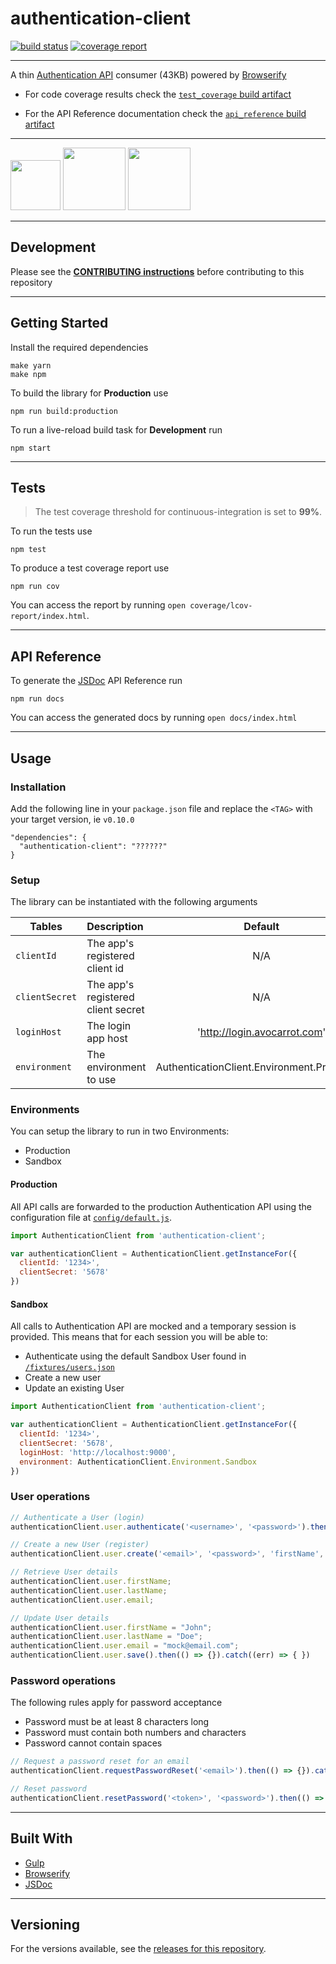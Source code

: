 # authentication-client

[![build status](https://gitlab.glispa.com/avocarrot/authentication-client/badges/master/build.svg)](https://gitlab.glispa.com/avocarrot/authentication-client/commits/master)  [![coverage report](https://gitlab.glispa.com/avocarrot/authentication-client/badges/master/coverage.svg)](https://gitlab.glispa.com/avocarrot/authentication-client/commits/master)


---

A thin <a href="https://gitlab.glispa.com/avocarrot/authentication-api" target="_blank"> Authentication API</a> consumer (43KB) powered by [Browserify](https://github.com/substack/node-browserify)

- For code coverage results check the  [`test_coverage` build artifact](
https://gitlab.glispa.com/avocarrot/authentication-client/pipelines)

- For the API Reference documentation check the  [`api_reference` build artifact](
https://gitlab.glispa.com/avocarrot/authentication-client/pipelines)


---

<a href="https://github.com/gulpjs/gulp" target="_blank"><img src="https://cloud.githubusercontent.com/assets/1907604/15748124/467bdc4c-28e6-11e6-87a1-13683a6e8a1e.png" width ="80"/></a> <a href="https://github.com/substack/node-browserify" target="_blank"><img src="https://cloud.githubusercontent.com/assets/1907604/15990702/b75d94b2-30a4-11e6-97d1-4f4b623f27ec.jpg" width ="100"/></a> <a href="http://es6-features.org" target="_blank"><img src="https://cloud.githubusercontent.com/assets/1907604/21814827/47164abc-d763-11e6-929b-078a374a2abc.jpg" width ="100"/></a>

---

## Development

Please see the **[CONTRIBUTING instructions](https://gitlab.glispa.com/avocarrot/authentication-client/blob/master/CONTRIBUTING.md)** before contributing to this repository

---

## Getting Started

Install the required dependencies
```
make yarn
make npm
```

To build the library for **Production** use

```
npm run build:production
```

To run a live-reload build task for **Development** run

```
npm start
```


---

## Tests

> The test coverage threshold for continuous-integration is set to **99%**.

To run the tests use

```
npm test
```
To produce a test coverage report use

```
npm run cov
```
You can access the report by running `open coverage/lcov-report/index.html`.

---

## API Reference

To generate the [JSDoc](http://usejsdoc.org/) API Reference run
```
npm run docs
```
You can access the generated docs by running `open docs/index.html`

---

## Usage

### Installation
Add the following line in your `package.json` file and replace the `<TAG>` with your target version, ie `v0.10.0`
```
"dependencies": {
  "authentication-client": "??????"
}
```

### Setup

The library can be instantiated with the following arguments

| Tables        | Description                        | Default                                     |
| ------------- |:-----------------------------------|:-------------------------------------------:|
| `clientId`    | The app's registered client id     | N/A                                         |
| `clientSecret`| The app's registered client secret | N/A                                         |
| `loginHost`   | The login app host                 | 'http://login.avocarrot.com'                |
| `environment` | The environment to use             | AuthenticationClient.Environment.Production |

### Environments

You can setup the library to run in two Environments:
- Production
- Sandbox

#### Production
All API calls are forwarded to the production Authentication API using the configuration file at [`config/default.js`](https://gitlab.glispa.com/avocarrot/authentication-client/blob/master/config/default.js).


```javascript
import AuthenticationClient from 'authentication-client';

var authenticationClient = AuthenticationClient.getInstanceFor({
  clientId: '1234>',
  clientSecret: '5678'
})

```
#### Sandbox
All calls to Authentication API are mocked and a temporary session is provided. This means that for each session you will be able to:
- Authenticate using the default Sandbox User found in [`/fixtures/users.json`](https://gitlab.glispa.com/avocarrot/authentication-client/blob/master/fixtures/users.json)
- Create a new user
- Update an existing User



```javascript
import AuthenticationClient from 'authentication-client';

var authenticationClient = AuthenticationClient.getInstanceFor({
  clientId: '1234>',
  clientSecret: '5678',
  loginHost: 'http://localhost:9000',
  environment: AuthenticationClient.Environment.Sandbox
})
```


### User operations

```javascript
// Authenticate a User (login)
authenticationClient.user.authenticate('<username>', '<password>').then(() => {}).catch((err) => {})

// Create a new User (register)
authenticationClient.user.create('<email>', '<password>', 'firstName', 'lastName').then(() => {}).catch((err) => {})

// Retrieve User details
authenticationClient.user.firstName;
authenticationClient.user.lastName;
authenticationClient.user.email;

// Update User details
authenticationClient.user.firstName = "John";
authenticationClient.user.lastName = "Doe";
authenticationClient.user.email = "mock@email.com";
authenticationClient.user.save().then(() => {}).catch((err) => { })
```

### Password operations

The following rules apply for password acceptance
- Password must be at least 8 characters long
- Password must contain both numbers and characters
- Password cannot contain spaces

```javascript
// Request a password reset for an email
authenticationClient.requestPasswordReset('<email>').then(() => {}).catch((err) => { })

// Reset password
authenticationClient.resetPassword('<token>', '<password>').then(() => {}).catch((err) => { })

```

---

## Built With

* [Gulp](http://gulpjs.com/)
* [Browserify](https://github.com/substack/node-browserify)
* [JSDoc](http://usejsdoc.org/)


---

## Versioning

For the versions available, see the [releases for this repository](https://gitlab.glispa.com/avocarrot/authentication-client/tags).
